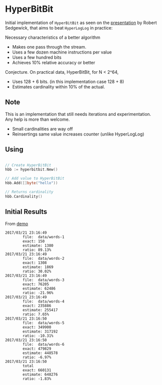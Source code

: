 # HyperBitBit
Initial implementation of `HyperBitBit` as seen on the [presentation](https://www.cs.princeton.edu/~rs/talks/AC11-Cardinality.pdf) by Robert Sedgewick, that aims to beat `HyperLogLog` in practice:

Necessary characteristics of a better algorithm
* Makes one pass through the stream.
* Uses a few dozen machine instructions per value
* Uses a few hundred bits
* Achieves 10% relative accuracy or better

Conjecture. On practical data, HyperBitBit, for N < 2^64,
* Uses 128 + 6 bits. (in this implementation case 128 + 8)
* Estimates cardinality within 10% of the actual.

## Note
This is an implementation that still needs iterations and experimentation. Any help is more than welcome.
* Small cardinalities are way off
* Reinsertings same value increases counter (unlike HyperLogLog)


## Using
```go

// Create HyperBitBit
hbb := hyperbitbit.New()

// Add value to HyperBitBit
hbb.Add([]byte("hello"))

// Returns cardinality
hbb.Cardinality()
```

## Initial Results
From [demo](hbbdemo/main.go)
```
2017/03/21 23:16:49
        file:  data/words-1
        exact: 150
        estimate: 1380
        ratio: 89.13%
2017/03/21 23:16:49
        file:  data/words-2
        exact: 1308
        estimate: 1869
        ratio: 30.02%
2017/03/21 23:16:49
        file:  data/words-3
        exact: 76205
        estimate: 62486
        ratio: -21.96%
2017/03/21 23:16:49
        file:  data/words-4
        exact: 235886
        estimate: 255417
        ratio: 7.65%
2017/03/21 23:16:50
        file:  data/words-5
        exact: 349900
        estimate: 317192
        ratio: -10.31%
2017/03/21 23:16:50
        file:  data/words-6
        exact: 479829
        estimate: 448578
        ratio: -6.97%
2017/03/21 23:16:50
        total
        exact: 660131
        estimate: 648276
        ratio: -1.83%
 ```
